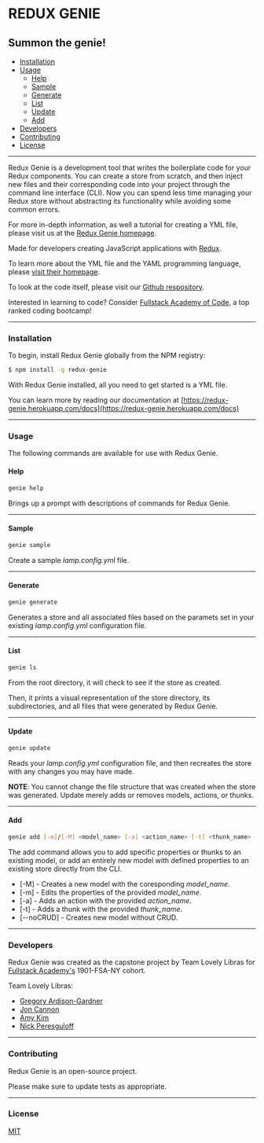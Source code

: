 # REDUX GENIE

## Summon the genie!

- [Installation](#Installation)
- [Usage](#Usage)
  - [Help](#Help)
  - [Sample](#Sample)
  - [Generate](#Generate)
  - [List](#List)
  - [Update](#Update)
  - [Add](#Add)
- [Developers](#Developers)
- [Contributing](#Contributing)
- [License](#License)

---

Redux Genie is a development tool that writes the boilerplate code for your Redux components. You can create a store from scratch, and then inject new files and their corresponding code into your project through the command line interface (CLI). Now you can spend less time managing your Redux store without abstracting its functionality while avoiding some common errors.

For more in-depth information, as well a tutorial for creating a YML file, please visit us at the [Redux Genie homepage](https://redux-genie.herokuapp.com/).

Made for developers creating JavaScript applications with [Redux](https://redux.js.org/).

To learn more about the YML file and the YAML programming language, please [visit their homepage](https://yaml.org/).

To look at the code itself, please visit our [Github respository](https://github.com/lovely-libras/redux-genie).

Interested in learning to code? Consider [Fullstack Academy of Code](https://www.fullstackacademy.com/), a top ranked coding bootcamp!

---

### Installation

To begin, install Redux Genie globally from the NPM registry:

```bash
$ npm install -g redux-genie
```

With Redux Genie installed, all you need to get started is a YML file.

You can learn more by reading our documentation at [https://redux-genie.herokuapp.com/docs](https://redux-genie.herokuapp.com/docs)

---

### Usage

The following commands are available for use with Redux Genie.

#### Help

```bash
genie help
```

Brings up a prompt with descriptions of commands for Redux Genie.

---

#### Sample

```bash
genie sample
```

Create a sample _lamp.config.yml_ file.

---

#### Generate

```bash
genie generate
```

Generates a store and all associated files based on the paramets set in your existing _lamp.config.yml_ configuration file.

---

#### List

```bash
genie ls
```

From the root directory, it will check to see if the store as created.

Then, it prints a visual representation of the store directory, its subdirectories, and all files that were generated by Redux Genie.

---

#### Update

```bash
genie update
```

Reads your _lamp.config.yml_ configuration file, and then recreates the store with any changes you may have made.

**NOTE**: You cannot change the file structure that was created when the store was generated. Update merely adds or removes models, actions, or thunks.

---

#### Add

```bash
genie add [-m]/[-M] <model_name> [-a] <action_name> [-t] <thunk_name>
```

The add command allows you to add specific properties or thunks to an existing model, or add an entirely new model with defined properties to an existing store directly from the CLI.

- [-M] - Creates a new model with the coresponding _model_name_.
- [-m] - Edits the properties of the provided _model_name_.
- [-a] - Adds an action with the provided _action_name_.
- [-t] - Adds a thunk with the provided _thunk_name_.
- [--noCRUD] - Creates new model without CRUD.

---

### Developers

Redux Genie was created as the capstone project by Team Lovely Libras for [Fullstack Academy's](https://www.fullstackacademy.com/) 1901-FSA-NY cohort.

Team Lovely Libras:

- [Gregory Ardison-Gardner](https://www.linkedin.com/in/ardison-gardner/)
- [Jon Cannon](https://www.linkedin.com/in/jonathan-cannon-62675683/)
- [Amy Kim](https://www.linkedin.com/in/amyarimkim/)
- [Nick Peresguloff](https://www.linkedin.com/in/nicholas-pereslugoff/)

---

### Contributing

Redux Genie is an open-source project.

Please make sure to update tests as appropriate.

---

### License

[MIT](https://choosealicense.com/licenses/mit/)
